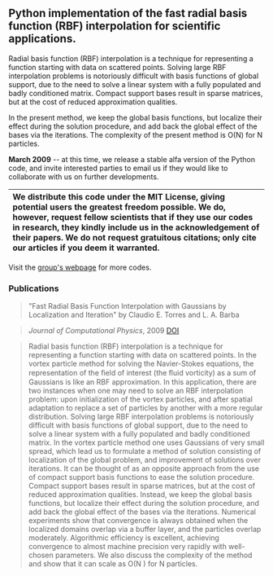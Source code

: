 ## Python implementation of the fast radial basis function (RBF) interpolation for scientific applications. ##
Radial basis function (RBF) interpolation is a technique for representing a function starting with data on scattered points. Solving large RBF interpolation problems is notoriously difficult with basis functions of global support, due to the need to solve a linear system with a fully populated and badly conditioned matrix. Compact support bases result in sparse matrices, but at the cost of reduced approximation qualities.

In the present method, we keep the global basis functions, but localize their effect during the solution procedure, and add back the global effect of the bases via the iterations. The complexity of the present method is O(N) for N particles.

**March 2009** -- at this time, we release a stable alfa version of the Python code, and invite interested parties to email us if they would like to collaborate with us on further developments.

|We distribute this code under the MIT License, giving potential users the greatest freedom possible. We do, however, request fellow scientists that if they use our codes in research, they kindly include us in the acknowledgement of their papers.  We do not request gratuitous citations;  only cite our articles if you deem it warranted.|
|:-----------------------------------------------------------------------------------------------------------------------------------------------------------------------------------------------------------------------------------------------------------------------------------------------------------------------------------------------|

Visit the [group's webpage](http://barbagroup.bu.edu/) for more codes.

### Publications ###

> "Fast Radial Basis Function Interpolation with Gaussians by Localization and Iteration" by Claudio E. Torres and L. A. Barba

> _Journal of Computational Physics_, 2009 [DOI](http://dx.doi.org/10.1016/j.jcp.2009.03.007)

> Radial basis function (RBF) interpolation is a technique for representing a function starting with data on scattered points. In the vortex particle method for solving the Navier-Stokes equations, the representation of the ﬁeld of interest (the ﬂuid vorticity) as a sum of Gaussians is like an RBF approximation. In this application, there are two instances when one may need to solve an RBF interpolation problem: upon initialization of the vortex particles, and after spatial adaptation to replace a set of particles by another with a more regular distribution. Solving large RBF interpolation problems is notoriously difficult with basis functions of global support, due to the need to solve a linear system with a fully populated and badly conditioned matrix. In the vortex particle method one uses Gaussians of very small spread, which lead us to formulate a method of solution consisting of localization of the global problem, and improvement of solutions over iterations. It can be thought of as an opposite approach from the use of compact support basis functions to ease the solution procedure. Compact support bases result in sparse matrices, but at the cost of reduced approximation qualities. Instead, we keep the global basis functions, but localize their effect during the solution procedure, and add back the global effect of the bases via the iterations. Numerical experiments show that convergence is always obtained when the localized domains overlap via a buffer layer, and the particles overlap moderately. Algorithmic efficiency is excellent, achieving convergence to almost machine precision very rapidly with well-chosen parameters. We also discuss the complexity of the method and show that it can scale as O(N ) for N particles.
